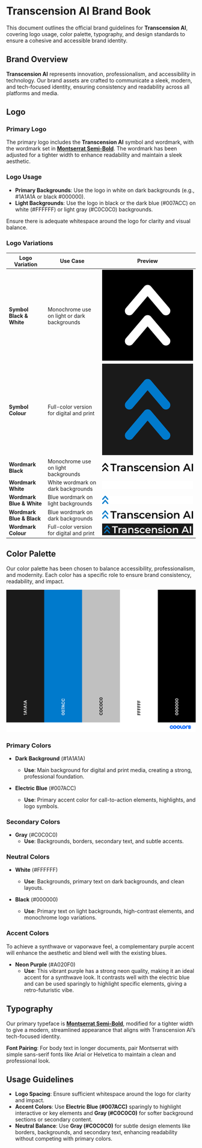 # Transcension AI Brand Book

This document outlines the official brand guidelines for **Transcension AI**, covering logo usage, color palette, typography, and design standards to ensure a cohesive and accessible brand identity.

## Brand Overview

**Transcension AI** represents innovation, professionalism, and accessibility in technology. Our brand assets are crafted to communicate a sleek, modern, and tech-focused identity, ensuring consistency and readability across all platforms and media.

## Logo

### Primary Logo

The primary logo includes the **Transcension AI** symbol and wordmark, with the wordmark set in [**Montserrat Semi-Bold**](https://fonts.google.com/specimen/Montserrat). The wordmark has been adjusted for a tighter width to enhance readability and maintain a sleek aesthetic.

### Logo Usage

- **Primary Backgrounds**: Use the logo in white on dark backgrounds (e.g., #1A1A1A or black #000000).
- **Light Backgrounds**: Use the logo in black or the dark blue (#007ACC) on white (#FFFFFF) or light gray (#C0C0C0) backgrounds.

Ensure there is adequate whitespace around the logo for clarity and visual balance.

### Logo Variations

| Logo Variation            | Use Case                                    | Preview                                   |
|---------------------------|---------------------------------------------|-------------------------------------------|
| **Symbol Black & White**  | Monochrome use on light or dark backgrounds | ![Symbol BW](logo/logo_symbol-bw.png)     |
| **Symbol Colour**         | Full-color version for digital and print    | ![Symbol Colour](logo/logo_symbol-colour.png) |
| **Wordmark Black**        | Monochrome use on light backgrounds         | ![Wordmark Black](logo/logo_wordmark-black.png) |
| **Wordmark White**        | White wordmark on dark backgrounds          | ![Wordmark White](logo/logo_wordmark-white.png) |
| **Wordmark Blue & White**        | Blue wordmark on light backgrounds          | ![Wordmark Blue & White](logo/logo_wordmark-blue-white.png) |
| **Wordmark Blue & Black**       | Blue wordmark on dark backgrounds          | ![Wordmark Blue & Black](logo/logo_wordmark-blue-black.png) |
| **Wordmark Colour**      | Full-color version for digital and print    | ![Wordmark Colour](logo/logo_wordmark-colour.png) |

## Color Palette

Our color palette has been chosen to balance accessibility, professionalism, and modernity. Each color has a specific role to ensure brand consistency, readability, and impact.

![Color Palette](palette.png)

### Primary Colors

- **Dark Background** (#1A1A1A)
  - **Use**: Main background for digital and print media, creating a strong, professional foundation.

- **Electric Blue** (#007ACC)
  - **Use**: Primary accent color for call-to-action elements, highlights, and logo symbols.

### Secondary Colors

- **Gray** (#C0C0C0)
  - **Use**: Backgrounds, borders, secondary text, and subtle accents.

### Neutral Colors

- **White** (#FFFFFF)
  - **Use**: Backgrounds, primary text on dark backgrounds, and clean layouts.

- **Black** (#000000)
  - **Use**: Primary text on light backgrounds, high-contrast elements, and monochrome logo variations.

### Accent Colors

To achieve a synthwave or vaporwave feel, a complementary purple accent will enhance the aesthetic and blend well with the existing blues.

- **Neon Purple** (#A020F0)
  - **Use**: This vibrant purple has a strong neon quality, making it an ideal accent for a synthwave look. It contrasts well with the electric blue and can be used sparingly to highlight specific elements, giving a retro-futuristic vibe.

## Typography

Our primary typeface is [**Montserrat Semi-Bold**](https://fonts.google.com/specimen/Montserrat), modified for a tighter width to give a modern, streamlined appearance that aligns with Transcension AI’s tech-focused identity.

**Font Pairing**: For body text in longer documents, pair Montserrat with simple sans-serif fonts like Arial or Helvetica to maintain a clean and professional look.

## Usage Guidelines

- **Logo Spacing**: Ensure sufficient whitespace around the logo for clarity and impact.
- **Accent Colors**: Use **Electric Blue (#007ACC)** sparingly to highlight interactive or key elements and **Gray (#C0C0C0)** for softer background sections or secondary content.
- **Neutral Balance**: Use **Gray (#C0C0C0)** for subtle design elements like borders, backgrounds, and secondary text, enhancing readability without competing with primary colors.
